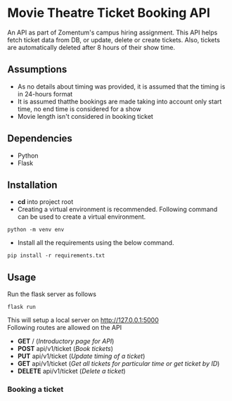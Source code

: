 # Movie Theatre Ticket Booking API

An API as part of Zomentum's campus hiring assignment. This API helps fetch ticket data from DB, or update, delete or create tickets. Also, tickets are automatically deleted after 8 hours of their show time.

## Assumptions

- As no details about timing was provided, it is assumed that the timing is in 24-hours format
- It is assumed thatthe bookings are made taking into account only start time, no end time is considered for a show
- Movie length isn't considered in booking ticket

## Dependencies

- Python
- Flask

## Installation

- **cd** into project root
- Creating a virtual environment is recommended. Following command can be used to create a virtual environment.

```
python -m venv env
```

- Install all the requirements using the below command.

```
pip install -r requirements.txt
```

## Usage

Run the flask server as follows

```
flask run
```

This will setup a local server on http://127.0.0.1:5000<br />
Following routes are allowed on the API

- **GET** / (_Introductory page for API_)
- **POST** api/v1/ticket (_Book tickets_)
- **PUT** api/v1/ticket (_Update timing of a ticket_)
- **GET** api/v1/ticket (_Get all tickets for particular time or get ticket by ID_)
- **DELETE** api/v1/ticket (_Delete a ticket_)

### Booking a ticket
